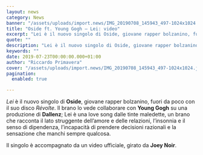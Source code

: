 ```yaml
---
layout: news
category: News
banner: "/assets/uploads/import.news/IMG_20190708_145943_497-1024x1024.jpg"
title: "Oside ft. Young Gogh – Lei: video"
excerpt: "Lei è il nuovo singolo di Oside, giovane rapper bolzanino, fuori da poco con il suo disco Révolte. Il brano lo vede collaborare con Young Gogh su una produzione di Dallenz; Lei è una love song dalle tinte maledette, un brano che racconta il lato struggente dell’amore e delle relazioni, l’insonnia e il senso di [&hellip"
quote: ""
description: "Lei è il nuovo singolo di Oside, giovane rapper bolzanino, fuori da poco con il suo disco Révolte. Il brano lo vede collaborare con Young Gogh su una produzione di Dallenz; Lei è una love song dalle tinte maledette, un brano che racconta il lato struggente dell’amore e delle relazioni, l’insonnia e il senso di [&hellip"
keywords: ""
date: 2019-07-23T00:00:00.000+01:00
author: "Riccardo Primavera"
cover: "/assets/uploads/import.news/IMG_20190708_145943_497-1024x1024.jpg"
pagination:
  enabled: true

---
```


_Lei_ è il nuovo singolo di **Oside**, giovane rapper bolzanino, fuori da poco con il suo disco _Révolte_. Il brano lo vede collaborare con **Young Gogh** su una produzione di **Dallenz**; Lei è una love song dalle tinte maledette, un brano che racconta il lato struggente dell’amore e delle relazioni, l’insonnia e il senso di dipendenza, l’incapacità di prendere decisioni razionali e la sensazione che manchi sempre qualcosa.

Il singolo è accompagnato da un video ufficiale, girato da **Joey Noir**.